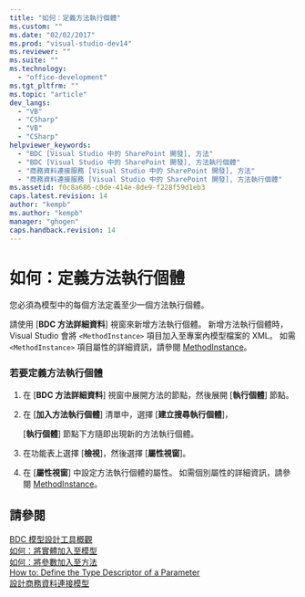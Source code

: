 ```yaml
---
title: "如何：定義方法執行個體"
ms.custom: ""
ms.date: "02/02/2017"
ms.prod: "visual-studio-dev14"
ms.reviewer: ""
ms.suite: ""
ms.technology: 
  - "office-development"
ms.tgt_pltfrm: ""
ms.topic: "article"
dev_langs: 
  - "VB"
  - "CSharp"
  - "VB"
  - "CSharp"
helpviewer_keywords: 
  - "BDC [Visual Studio 中的 SharePoint 開發], 方法"
  - "BDC [Visual Studio 中的 SharePoint 開發], 方法執行個體"
  - "商務資料連接服務 [Visual Studio 中的 SharePoint 開發], 方法"
  - "商務資料連接服務 [Visual Studio 中的 SharePoint 開發], 方法執行個體"
ms.assetid: f0c8a686-c0de-414e-8de9-f228f59d1eb3
caps.latest.revision: 14
author: "kempb"
ms.author: "kempb"
manager: "ghogen"
caps.handback.revision: 14
---
```

# 如何：定義方法執行個體
  您必須為模型中的每個方法定義至少一個方法執行個體。  
  
 請使用 \[**BDC 方法詳細資料**\] 視窗來新增方法執行個體。  新增方法執行個體時，Visual Studio 會將 `<MethodInstance>` 項目加入至專案內模型檔案的 XML。  如需 `<MethodInstance>` 項目屬性的詳細資訊，請參閱 [MethodInstance](http://go.microsoft.com/fwlink/?LinkID=169282)。  
  
### 若要定義方法執行個體  
  
1.  在 \[**BDC 方法詳細資料**\] 視窗中展開方法的節點，然後展開 \[**執行個體**\] 節點。  
  
2.  在 \[**加入方法執行個體**\] 清單中，選擇 \[**建立搜尋執行個體**\]，  
  
     \[**執行個體**\] 節點下方隨即出現新的方法執行個體。  
  
3.  在功能表上選擇 \[**檢視**\]，然後選擇 \[**屬性視窗**\]。  
  
4.  在 \[**屬性視窗**\] 中設定方法執行個體的屬性。  如需個別屬性的詳細資訊，請參閱 [MethodInstance](http://go.microsoft.com/fwlink/?LinkID=169282)。  
  
## 請參閱  
 [BDC 模型設計工具概觀](../sharepoint/bdc-model-design-tools-overview.md)   
 [如何：將實體加入至模型](../sharepoint/how-to-add-an-entity-to-a-model.md)   
 [如何：將參數加入至方法](../sharepoint/how-to-add-a-parameter-to-a-method.md)   
 [How to: Define the Type Descriptor of a Parameter](../sharepoint/how-to-define-the-type-descriptor-of-a-parameter.md)   
 [設計商務資料連接模型](../sharepoint/designing-a-business-data-connectivity-model.md)  
  
  